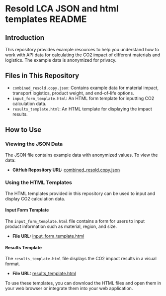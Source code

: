 # Resold LCA JSON and html templates README

## Introduction

This repository provides example resources to help you understand how to work with API data for calculating the CO2 impact of different materials and logistics. The example data is anonymized for privacy.

## Files in This Repository

- `combined_resold.copy.json`: Contains example data for material impact, transport logistics, product weight, and end-of-life options.
- `input_form_template.html`: An HTML form template for inputting CO2 calculation data.
- `results_template.html`: An HTML template for displaying the impact results.

## How to Use

### Viewing the JSON Data

The JSON file contains example data with anonymized values. To view the data:

- **GitHub Repository URL:** [combined_resold.copy.json](./combined_resold.copy.json)

### Using the HTML Templates

The HTML templates provided in this repository can be used to input and display CO2 calculation data.

#### Input Form Template

The `input_form_template.html` file contains a form for users to input product information such as material, region, and size.

- **File URL:** [input_form_template.html](./input_form_template.html)

#### Results Template

The `results_template.html` file displays the CO2 impact results in a visual format.

- **File URL:** [results_template.html](./results_template.html)

To use these templates, you can download the HTML files and open them in your web browser or integrate them into your web application.
